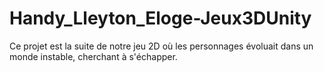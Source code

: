 # Handy_Lleyton_Eloge-Jeux3DUnity
Ce projet est la suite de notre jeu 2D où les personnages évoluait dans un monde instable, cherchant à s'échapper. 
